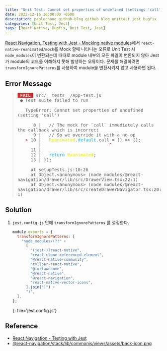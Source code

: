 ```yaml
---
title: "Unit Test: Cannot set properties of undefined (settings 'call')"
date: 2022-12-16 16:00:00 -0500
description: paolochang github-blog github blog unittest jest bugfix
categories: [Unit Test, Jest]
tags: [React Native, Bugfix, Unit Test, Jest]
---
```


<style type='text/css'>
blockquote pre {
  overflow: auto !important;
  overflow-wrap: anywhere !important;
  white-space: pre-wrap;
}
[class*="keyword"] {
  color: #14A7CD;
}
[class*="classname"] {
  color: #E5E50E;
}
[class*="err_b"] {
  color: #F14B4C;
  font-weight: 600;
}
[class*="fail"] {
  color: #F0F0F0;
  font-weight: 600;
  background-color: #CD3131;
}
</style>

[React Navigation, Testing with Jest - Mocking native modules](https://reactnavigation.org/docs/testing/)에서 `react-native-reanimated/mock`를 Mock 할때 나타나는 오류로 Unit Test 시 `node_modules`이 변환되는데 때때로 module 내부의 모든 파일이 변환되지 않아 Jest가 module의 코드를 이해하지 못해 발생하는 오류이다. 문제를 해결하려면 `transformIgnorePatterns`를 사용하여 module을 변환시키지 않고 사용하면 된다.

## Error Message

> <pre>
> <span class=fail> FAIL </span> src/__tests__/App-test.js
>  ● Test suite failed to run
> 
>    TypeError: Cannot set properties of undefined (setting 'call')
> 
>       8 |   // The mock for `call` immediately calls the callback which is incorrect
>       9 |   // So we override it with a no-op
>    <span class=err_b>></span> 10 |   <span class=classname>Reanimated</span>.<span class=keyword>default</span>.call = () => {};
>         |                          <span class=err_b>^</span>
>      11 |
>      12 |   <span class=keyword>return</span> <span class=classname>Reanimated</span>;
>      13 | });
> 
>      at setupTests.js:10:26
>      at Object.&lt;anonymous&gt; (node_modules/@react-navigation/drawer/lib/src/DrawerView.tsx:22:1)
>      at Object.&lt;anonymous&gt; (node_modules/@react-navigation/drawer/lib/src/createDrawerNavigator.tsx:20:1)
> </pre>

## Solution

1. `jest.config.js` 안에 `transformIgnorePatterns` 를 설정한다.

   ```js
   module.exports = {
     transformIgnorePatterns: [
       "node_modules/(?!" +
         [
           "(jest-)?react-native",
           "react-clone-referenced-element",
           "@react-native-community",
           "rollbar-react-native",
           "@fortawesome",
           "@react-native",
           "@react-navigation",
           "react-native-vector-icons",
         ].join("|") +
         ")",
     ],
   };
   ```
   {: file='jest.config.js'}

## Reference

- [React Navigation - Testing with Jest](https://reactnavigation.org/docs/testing)
- [@react-navigation/stack/lib/commonjs/views/assets/back-icon.png](https://github.com/react-navigation/react-navigation/issues/8669)
